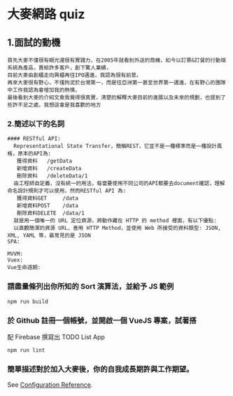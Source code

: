# 大麥網路 quiz

## 1.面試的動機
```
首先大麥不僅很有眼光還很有實踐力，在2005年就看到外送的商機，如今以訂票&訂餐的行動端系統為產品，賣給許多客戶，創下驚人業績，
目前大麥由創櫃走向興櫃再往IPO邁進，我認為很有前景。
再來大麥很有野心，不僅拘泥於台灣第一，而是往亞洲第一甚至世界第一邁進，在有野心的團隊中工作我認為會增加我的熱情。
最後看到大麥的介紹文章我覺得很真實，清楚的解釋大麥目前的進展以及未來的規劃，也提到了些許不足之處，我想這會是我喜歡的地方
```

### 2.簡述以下的名詞
```
#### RESTful API:
  Representational State Transfer，簡稱REST，它並不是一種標準而是一種設計風格，原本的API為:
   獲得資料   /getData
   新增資料   /createData
   刪除資料   /deleteData/1
  由工程師自定義，沒有統一的用法，每當要使用不同公司的API都要去document確認，理解命名設計規則才可以使用，然而RESTful API 為:
   獲得資料GET     /data
   新增資料POST    /data
   刪除資料DELETE  /data/1
  就是用一個唯一的 URL 定位資源，將動作藏在 HTTP 的 method 裡面，有以下優點:
  以直觀簡潔的資源 URL、善用 HTTP Method，並使用 Web 所接受的資料類型: JSON, XML, YAML 等，最常見的是 JSON
SPA:

MVVM:
Vuex:
Vue生命週期:
```

### 請盡量條列出你所知的 Sort 演算法，並給予 JS 範例

```
npm run build
```

### 於 Github 註冊一個帳號，並開啟一個 VueJS 專案，試著搭
配 Firebase 撰寫出 TODO List App

```
npm run lint
```

### 簡單描述對於加入大麥後，你的自我成長期許與工作期望。

See [Configuration Reference](https://cli.vuejs.org/config/).
